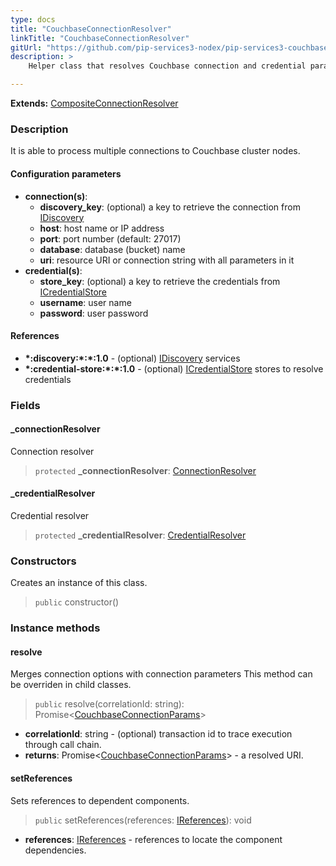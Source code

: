```yaml
---
type: docs
title: "CouchbaseConnectionResolver"
linkTitle: "CouchbaseConnectionResolver"
gitUrl: "https://github.com/pip-services3-nodex/pip-services3-couchbase-nodex"
description: >
    Helper class that resolves Couchbase connection and credential parameters, validates them and generates a connection URI.

---
```


**Extends:** [CompositeConnectionResolver](../../../components/connect/composite_connection_resolver)

### Description
It is able to process multiple connections to Couchbase cluster nodes.


#### Configuration parameters

- **connection(s)**:
    - **discovery_key**: (optional) a key to retrieve the connection from [IDiscovery](../../../components/connect/idiscovery)
    - **host**: host name or IP address
    - **port**: port number (default: 27017)
    - **database**: database (bucket) name
    - **uri**: resource URI or connection string with all parameters in it
- **credential(s)**:
    - **store_key**: (optional) a key to retrieve the credentials from [ICredentialStore](../../../components/auth/icredential_store)
    - **username**: user name
    - **password**: user password


#### References
- **\*:discovery:\*:\*:1.0** - (optional) [IDiscovery](../../../components/connect/idiscovery) services
- **\*:credential-store:\*:\*:1.0** - (optional) [ICredentialStore](../../../components/auth/icredential_store) stores to resolve credentials


### Fields

<span class="hide-title-link">

#### _connectionResolver
Connection resolver
> `protected` **_connectionResolver**: [ConnectionResolver](../../../components/connect/connection_resolver) 

#### _credentialResolver
Credential resolver
> `protected` **_credentialResolver**: [CredentialResolver](../../../components/auth/credential_resolver) 

</span>


### Constructors
Creates an instance of this class.
> `public` constructor()

### Instance methods


#### resolve
Merges connection options with connection parameters
This method can be overriden in child classes.

> `public` resolve(correlationId: string): Promise<[CouchbaseConnectionParams](../couchbase_connection_params)>

- **correlationId**: string - (optional) transaction id to trace execution through call chain.
- **returns**: Promise<[CouchbaseConnectionParams](../couchbase_connection_params)> - a resolved URI.


#### setReferences
Sets references to dependent components.

> `public` setReferences(references: [IReferences](../../../commons/refer/ireferences)): void

- **references**: [IReferences](../../../commons/refer/ireferences) - references to locate the component dependencies.
